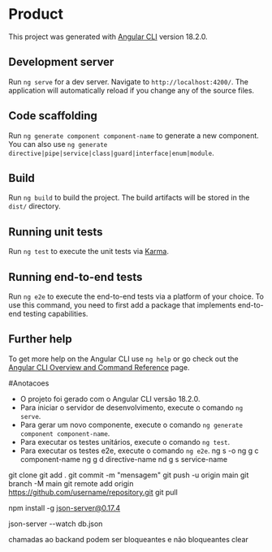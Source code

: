 # Product

This project was generated with [Angular CLI](https://github.com/angular/angular-cli) version 18.2.0.

## Development server

Run `ng serve` for a dev server. Navigate to `http://localhost:4200/`. The application will automatically reload if you change any of the source files.

## Code scaffolding

Run `ng generate component component-name` to generate a new component. You can also use `ng generate directive|pipe|service|class|guard|interface|enum|module`.

## Build

Run `ng build` to build the project. The build artifacts will be stored in the `dist/` directory.

## Running unit tests

Run `ng test` to execute the unit tests via [Karma](https://karma-runner.github.io).

## Running end-to-end tests

Run `ng e2e` to execute the end-to-end tests via a platform of your choice. To use this command, you need to first add a package that implements end-to-end testing capabilities.

## Further help

To get more help on the Angular CLI use `ng help` or go check out the [Angular CLI Overview and Command Reference](https://angular.dev/tools/cli) page.

#Anotacoes
- O projeto foi gerado com o Angular CLI versão 18.2.0.
- Para iniciar o servidor de desenvolvimento, execute o comando `ng serve`.
- Para gerar um novo componente, execute o comando `ng generate component component-name`.
- Para executar os testes unitários, execute o comando `ng test`.
- Para executar os testes e2e, execute o comando `ng e2e`.
ng s -o
ng g c component-name
ng g d directive-name
nd g s  service-name


git clone
git add .
git commit -m "mensagem"
git push -u origin main
git branch -M main
git remote add origin https://github.com/username/repository.git
git pull


npm install -g json-server@0.17.4    

json-server --watch db.json

chamadas ao backand podem ser bloqueantes e não bloqueantes clear
